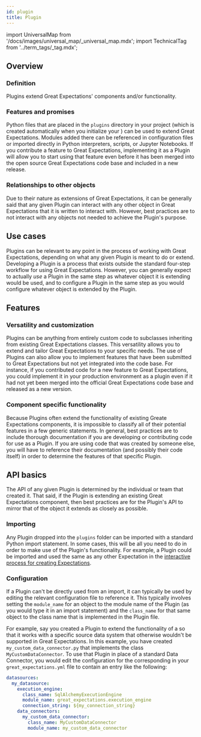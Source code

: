 ```yaml
---
id: plugin
title: Plugin
---
```

import UniversalMap from '/docs/images/universal_map/_universal_map.mdx';
import TechnicalTag from '../term_tags/_tag.mdx';

<UniversalMap setup='active' connect='active' create='active' validate='active'/>

## Overview

### Definition

Plugins extend Great Expectations' components and/or functionality.

### Features and promises

Python files that are placed in the `plugins` directory in your project (which is created automatically when you initialize your <TechnicalTag relative="../" tag="data_context" text="Data Context" />) can be used to extend Great Expectations.  Modules added there can be referenced in configuration files or imported directly in Python interpreters, scripts, or Jupyter Notebooks.  If you contribute a feature to Great Expectations, implementing it as a Plugin will allow you to start using that feature even before it has been merged into the open source Great Expectations code base and included in a new release.

### Relationships to other objects

Due to their nature as extensions of Great Expectations, it can be generally said that any given Plugin can interact with any other object in Great Expectations that it is written to interact with.  However, best practices are to not interact with any objects not needed to achieve the Plugin's purpose.

## Use cases

<UniversalMap setup='active' connect='active' create='active' validate='active'/>

Plugins can be relevant to any point in the process of working with Great Expectations, depending on what any given Plugin is meant to do or extend.  Developing a Plugin is a process that exists outside the standard four-step workflow for using Great Expectations.  However, you can generally expect to actually *use* a Plugin in the same step as whatever object it is extending would be used, and to configure a Plugin in the same step as you would configure whatever object is extended by the Plugin.

## Features

### Versatility and customization

Plugins can be anything from entirely custom code to subclasses inheriting from existing Great Expectations classes.  This versatility allows you to extend and tailor Great Expectations to your specific needs.  The use of Plugins can also allow you to implement features that have been submitted to Great Expectations but not yet integrated into the code base.  For instance, if you contributed code for a new feature to Great Expectations, you could implement it in your production environment as a plugin even if it had not yet been merged into the official Great Expectations code base and released as a new version.

### Component specific functionality

Because Plugins often extend the functionality of existing Greate Expectations components, it is impossible to classify all of their potential features in a few generic statements.  In general, best practices are to include thorough documentation if you are developing or contributing code for use as a Plugin.  If you are using code that was created by someone else, you will have to reference their documentation (and possibly their code itself) in order to determine the features of that specific Plugin.

## API basics

The API of any given Plugin is determined by the individual or team that created it.  That said, if the Plugin is extending an existing Great Expectations component, then best practices are for the Plugin's API to mirror that of the object it extends as closely as possible.

### Importing

Any Plugin dropped into the `plugins` folder can be imported with a standard Python import statement.  In some cases, this will be all you need to do in order to make use of the Plugin's functionality.  For example, a <TechnicalTag relative="../" tag="custom_expectation" text="Custom Expectation" /> Plugin could be imported and used the same as any other Expectation in the [interactive process for creating Expectations](../guides/expectations/how_to_create_and_edit_expectations_with_instant_feedback_from_a_sample_batch_of_data.md).

### Configuration

If a Plugin can't be directly used from an import, it can typically be used by editing the relevant configuration file to reference it.  This typically involves setting the `module_name` for an object to the module name of the Plugin (as you would type it in an import statement) and the `class_name` for that same object to the class name that is implemented in the Plugin file.

For example, say you created a Plugin to extend the functionality of a <TechnicalTag relative="../" tag="data_connector" text="Data Connector" /> so that it works with a specific source data system that otherwise wouldn't be supported in Great Expectations.  In this example, you have created `my_custom_data_connector.py` that implements the class `MyCustomDataConnector`.  To use that Plugin in place of a standard Data Connector, you would edit the configuration for the corresponding <TechnicalTag relative="../" tag="datasource" text="Datasource" /> in your `great_expectations.yml` file to contain an entry like the following:

```yaml
datasources:
  my_datasource:
    execution_engine:
      class_name: SqlAlchemyExecutionEngine
      module_name: great_expectations.execution_engine
      connection_string: ${my_connection_string}
    data_connectors:
      my_custom_data_connector:
        class_name: MyCustomDataConnector
        module_name: my_custom_data_connector
```
